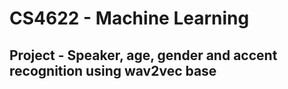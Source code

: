 # CS4622 - Machine Learning
## Project - Speaker, age, gender and accent recognition using wav2vec base
